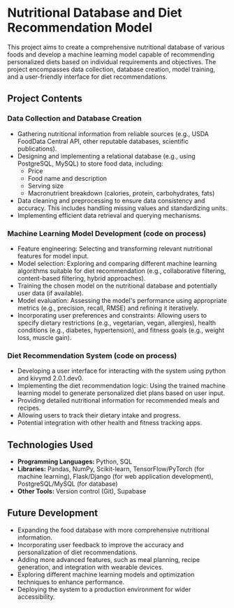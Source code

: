 # Nutritional Database and Diet Recommendation Model

This project aims to create a comprehensive nutritional database of various foods and develop a machine learning model capable of recommending personalized diets based on individual requirements and objectives.  The project encompasses data collection, database creation, model training, and a user-friendly interface for diet recommendations.

## Project Contents

### Data Collection and Database Creation

* Gathering nutritional information from reliable sources (e.g., USDA FoodData Central API, other reputable databases, scientific publications).
* Designing and implementing a relational database (e.g., using PostgreSQL, MySQL) to store food data, including:
    * Price
    * Food name and description
    * Serving size
    * Macronutrient breakdown (calories, protein, carbohydrates, fats)
* Data cleaning and preprocessing to ensure data consistency and accuracy.  This includes handling missing values and standardizing units.
* Implementing efficient data retrieval and querying mechanisms.

### Machine Learning Model Development (code on process)

* Feature engineering: Selecting and transforming relevant nutritional features for model input.
* Model selection: Exploring and comparing different machine learning algorithms suitable for diet recommendation (e.g., collaborative filtering, content-based filtering, hybrid approaches).
* Training the chosen model on the nutritional database and potentially user data (if available).
* Model evaluation: Assessing the model's performance using appropriate metrics (e.g., precision, recall, RMSE) and refining it iteratively.
* Incorporating user preferences and constraints:  Allowing users to specify dietary restrictions (e.g., vegetarian, vegan, allergies), health conditions (e.g., diabetes, hypertension), and fitness goals (e.g., weight loss, muscle gain).

### Diet Recommendation System (code on process)

* Developing a user interface for interacting with the system using python and kivymd 2.0.1.dev0.
* Implementing the diet recommendation logic:  Using the trained machine learning model to generate personalized diet plans based on user input.
* Providing detailed nutritional information for recommended meals and recipes.
* Allowing users to track their dietary intake and progress.
* Potential integration with other health and fitness tracking apps.

## Technologies Used

* **Programming Languages:** Python, SQL 
* **Libraries:** Pandas, NumPy, Scikit-learn, TensorFlow/PyTorch (for machine learning), Flask/Django (for web application development), PostgreSQL/MySQL (for database)
* **Other Tools:**  Version control (Git), Supabase


## Future Development

* Expanding the food database with more comprehensive nutritional information.
* Incorporating user feedback to improve the accuracy and personalization of diet recommendations.
* Adding more advanced features, such as meal planning, recipe generation, and integration with wearable devices.
* Exploring different machine learning models and optimization techniques to enhance performance.
* Deploying the system to a production environment for wider accessibility.
